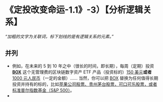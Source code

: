 # 《定投改变命运-1.1》-3）【分析逻辑关系】

*“加粗的文字为关联词，标下划线的是有逻辑关系的元素。”*



## 并列

- 例如，在未来的 5 到 10 年之中（很长的时间，即长期），每周（定期）投资 **[BOX](https://b.watch/)** 这个无管理费的区块链数字资产 ETF 产品（投资标的）<u>150 美元</u>**或者** <u>1000 元人民币</u>（一定的金额）…… 当然，你可以把 [BOX](https://b.watch/) 替换为任何值得长期投资并持有的标的，比如<u>苹果公司股票、贵州茅台股票，可口可乐股票，或者标准普尔指数基金（S&P 500）</u>。
- 

